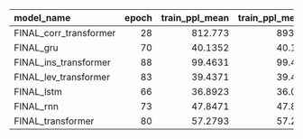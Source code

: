 | model_name             |   epoch |   train_ppl_mean |   train_ppl_median |   train_ppl_variance |   dev_ppl_mean |   dev_ppl_median |   dev_ppl_variance |
|:-----------------------|--------:|-----------------:|-------------------:|---------------------:|---------------:|-----------------:|-------------------:|
| FINAL_corr_transformer |      28 |         812.773  |           893.747  |       47490.1        |       877.882  |         921.502  |      11537.6       |
| FINAL_gru              |      70 |          40.1352 |            40.1352 |         nan          |       104.796  |         104.796  |        nan         |
| FINAL_ins_transformer  |      88 |          99.4631 |            99.4631 |           1.23479    |       148.496  |         148.496  |          0.0881849 |
| FINAL_lev_transformer  |      83 |          39.4371 |            39.4371 |           3.54603    |        58.1048 |          58.1048 |          8.01282   |
| FINAL_lstm             |      66 |          36.8923 |            36.0426 |           2.3985     |        99.3784 |          98.6857 |          4.02923   |
| FINAL_rnn              |      73 |          47.8471 |            47.8471 |         nan          |       117.496  |         117.496  |        nan         |
| FINAL_transformer      |      80 |          57.2793 |            57.2793 |           0.00047487 |       111.742  |         111.742  |          0.174599  |

